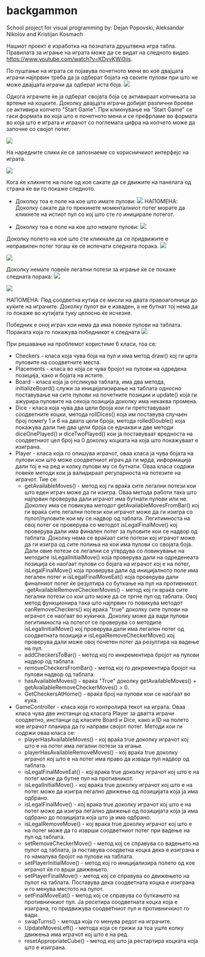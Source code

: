 # backgammon
School project for visual programming by: Dejan Popovski, Aleksandar Nikolov and Kristijan Kosmach

Нашиот проект е изработка на познатата друштвена игра табла. Правилата за играње на играта може да се видат на следното видео https://www.youtube.com/watch?v=KDvvKWi0ijs.

По пуштање на играта се појавува почетното мени во кое двајцата играчи најпрвин треба да ја одберат бојата на своите пулови при што не може двајцата играчи да одберат иста боја.
![](screenshots/startMenu.jpg)

Одкога играчите ќе ја одберат својата боја се активираат копчињата за вртење на коцките. Доколку двајцата играчи добијат различни броеви се активира копчето "Start Game".
При кликнување на "Start Game" се гаси формата во која што е почетното мени и се префрламе во формата во која што е играта и играчот со поглемата цифра на копчето може да започне со својот потег.

![](screenshots/canStartGame.jpg)


На наредните слики ќе се запознаеме со корисничкиот интерфејс на играта.

![](screenshots/startedGame.jpg)

Кога ќе кликнете на поле од кое сакате да се движите на панелата од страна ќе ви го покаже следното.

- Доколку тоа е поле на кое што имате пулови:
![](screenshots/waitingForYouToFinishYourTurn.png)
НАПОМЕНА: Доколку сакате да го прекинете моменталниот потег морате да кликнете на истиот пул со кој што сте го иницирале потегот.

- Доколку тоа е поле на кое што немате пулови:
![](screenshots/youDontHaveCheckersAtThatPosition.png)

Доколку полето на кое што сте кликнале да се придвижите е неправилен потег тогаш ќе се испечати следната порака.
![](screenshots/youCantMoveThere.png)

![](screenshots/takenCheckersMove.jpg)



Доколку немате повеќе легални потези за играње ќе се покаже следната порака:
![](screenshots/noAvailableMoves.jpg)

![](screenshots/removeCheckerRule.jpg)

НАПОМЕНА: Под соодветна кутија се мисли на двата правоаголници до куќите на играчите. Доколку пулот ви е изваден, а не бутнат тој нема да го покаже во кутијата туку целосно ќе исчезне.

Победник е оној играч кои нема да има повеќе пулови на таблата. Пораката која го покажува победникот е следната
![](screenshots/winner.jpg)







При решавање на проблемот користиме 6 класи, тоа се:
- Checkers - класа која чува боја на пул и има метод draw() кој ги црта пуловите на соодветните места.
- Placements - класа во која се чува бројот на пулови на одредена позиција, како и бојата на истите.
- Board - класа која ја отсликува таблата, има два метода, initializeBoard() служи за иницијализирање на таблата односно поставување на сите пулови на почетните позиции и update()
  која ги ажурира пуловите на секоја позиција доколку има некаква промена.
- Dice - класа која чува два цели броја кои ги претставуваат соодветните коцки, метода rollDices() која им поставува случаен број помеѓу 1 и 6 на двата цели броја, метода
  rolledDouble() која покажува дали тие два цели броја се еднакви и две методи diceOnePlayed() и diceTwoPlayed() кои ја поставуваат вредноста на соодветниот цел број на 0 доколку 
  коцката на која што покажуваат е изиграна.
- Player - класа која го опишува играчот, оваа класа ја чува бојата на пулови кои што може соодветниот играч да ги мрда, информација дали тој е на ред и колку пулови му се бутнати.
  Оваа класа содржи повеќе методи кои ја валидираат регуларноста на потезите на играчот. Тие се:
  - getAvailableMoves() - метод кој ги враќа сите легални потези кои што еден играч може да ги изигра. Оваа метода работи така што најпрвин проверува дали играчот има бутнати 
   пулови или не. Доколку има се повикува методот getAvailableMovesFromBar() кој ги враќа сите легални потези кои играчот може да ги изигра со пулот/пуловите кои му се надвор од
   таблата. Легитимноста на овој потег се проверува со методот isLegalFinalMove() кој проверува дали има финален потег за пуловите кои се надвор од таблата.
   Доколку нема се враќаат сите потези кој играчот може да ги изигра од сите полиња на кои има пулови со својата боја. Дали овие потези се легални се утврдува со повикување на 
   методите isLegalInitialMove() која проверува дали на одреденеата позиција се наоѓаат пулови со бојата на играчот кој е на потег, isLegalFinalMove() која проверува дали од 
   иницијалното поле има легален потег и isLegalFinalMoveEat() која проверува дали финалниот потег ќе резултира со буткање на пул на противникот.
  -getAvailableRemoveCheckerMoves() - метод кој ги враќа сите легални потези со кои што може да се тргне пул од таблата. Овој метод функционира така што најпрвин го повикува
   методот canRemoveCheckers() кој враќа "true" доколку сите пулови на играчот се наоѓаат во куќичка. Доколку може да вади пулови легитимноста на потегот се проверува со методите
   isLegalInitialMove() кој проверува дали има легален потег од соодветната позиција и isLegalRemoveCheckerMove() кој проверува дали може овој почетен потег да резултира на 
   вадење на пул.
  - addCheckersToBar() - метод кој го инкрементира бројот на пулови надвор од таблата.
  - removeCheckersFromBar() - метод кој го декрементира бројот на пулови надвор од таблата.
  - hasAvailableMoves() - враќа "True" доколку getAvailableMoves() + getAvailableRemoveCheckerMoves() > 0.
  - GetCheckersAtHome() - враќа  број на пулови кои се наоѓаат во куќа.
- GameController - класа која го контролира текот на играта. Оваа класа чува две инстанци од класата Player за дватта играчи соодветно, инстанци од класите Board и Dice, како и 
  ID на полето кое играчот планира да го направи својот потег. Методи кои ги содржи оваа класа се:
  - playerHasAvailableMoves() - кој враќа true доколку играчот кој што е на потег има легални потези за игање.
  - playerHasAvailableRemoveMoves() - кој враќа true доколку играчот кој што е на потег има право да извади пул надвор од таблата.
  - isLegalFinalMoveEat() - кој враќа true доколку играчот кој што е на потег може да бутне пул на противникот.
  - isLegalInitialMove() - кој враќа true доколку играчот кој што е на потег може да изигра легално движење од позицијата која ја има одбрано.
  - isLegalFinalMove() - кој враќа true доколку играчот кој што е на потег може да изигра легално движење од позицијата која ја има одбрано до позицијата која што ја има одбрано.
  - isLegalRemoveMove() - кој враќа true доколку играчот кој што е на потег може да го изврши соодветниот потег при вадење на пул од таблата.
  - setRemoveCheckerMove() - метод кој се справува со вадењето на пулот од таблата, ја поставува соодветна коцка дека е изиграна и го намалува бројот на пулови на таблата.
  - setPlayerInitialMove() - метод кој го иницијализира полето од кое играчот ќе го врши движењето.
  - setPlayerFinalMove() - метод кој се справува со движењето на пулот на таблата. Поставува дека соодветната коцка е изиграна и го менува местото на пулот.
  - setFinalMoveEat() - метод кој се справува со буткањето на противничкиот пул. Ја ресетира соодветната коцка која е изиграна, го придвижува соодветниот пул и противничкиот го вади.
  - swapTurns() - метода која го менува редот на играчите.
  - UpdateMovesLeft() - метода која се грижи за тоа уште колку движења има играчот кој што е на ред.
  - resetAppropriateCube() - метод кој што ја рестартира коцката која што е изиграна.
  
 
   



